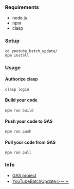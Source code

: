 ### Requirements
- node.js
- npm
- clasp

### Setup
```
cd youtube_batch_update/
npm install
```

### Usage
#### Authorize clasp
```
clasp login
```

#### Build your code
```
npm run build
```

#### Push your code to GAS
```
npm run push
```

#### Pull your code from GAS
```
npm run pull
```

### Info
- [GAS project](https://script.google.com/macros/d/MYleLLhceGSOKOLHIM-Bckkvr42Z_k7q3/edit?uiv=2&mid=ACjPJvEnnV08ZcoRzy_Iu2uAL47I8SNVGryElRmdUVT8Vtw0Qq_j7WUUg6aL0GCMZpYrIZdnZZVQj_C0porWbVlZc5rqUGVAl5BhII3ldCjfcElMjyjkjbpvnne7-_F-XYrugSG1W__Cm4s)
- [YouTubeBatchUpdateシート](https://docs.google.com/spreadsheets/d/1WvmqwWkY8WrTmqKizeqVOfyVl2id8xGFYsysUR4wD1o/edit#gid=1920850628)
